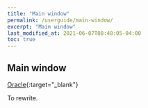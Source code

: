 ```yaml
---
title: "Main window"
permalink: /userguide/main-window/
excerpt: "Main window"
last_modified_at: 2021-06-07T08:48:05-04:00
toc: true
---
```


## Main window

[Oracle](https://docs.oracle.com/javase/8/scene-builder-2/user-guide/main-window.htm#JSBRG104){:target="_blank"}

To rewrite.

